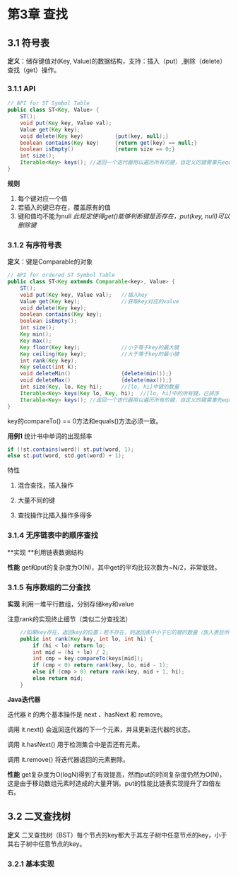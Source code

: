 # 第3章 查找



## 3.1 符号表

**定义**：储存键值对(Key, Value)的数据结构，支持：插入（put）,删除（delete） 查找（get）操作。

### 3.1.1 API

```java
// API for ST Symbol Table 
public class ST<Key, Value> {
    ST();
    void put(Key key, Value val);
    Value get(Key key);
    void delete(Key key)          {put(key, null);}
    boolean contains(Key key)     {return get(key) == null;}
    boolean isEmpty()             {return size == 0;}
    int size();
    Iterable<Key> keys(); //返回一个迭代器用以遍历所有的键，自定义的键需事先equals()
}
```

**规则** 

1. 每个键对应一个值
2. 若插入的键已存在，覆盖原有的值
3. 键和值均不能为null *此规定使得get()能够判断键是否存在，put(key, null)可以删除键*



### 3.1.2 有序符号表

**定义**：键是Comparable的对象

```java
// API for ordered ST Symbol Table 
public class ST<Key extends Comparable<key>, Value> {
    ST();
    void put(Key key, Value val);	//插入key
    Value get(Key key);				//获取key对应的value
    void delete(Key key);
    boolean contains(Key key);
    boolean isEmpty(); 
    int size();
    Key min();
    Key max();
    Key floor(Key key);				//小于等于key的最大键
    Key ceiling(Key key);			//大于等于key的最小键
    int rank(Key key);
    Key select(int k);
    void deleteMin()				{delete(min());}
    void deleteMax()				{delete(max());}
    int size(Key, lo, Key hi);		//[lo, hi]中键的数量
    Iterable<Key> keys(Key lo, Key, hi);  //[lo, hi]中的所有键，已排序
    Iterable<Key> keys(); //返回一个迭代器用以遍历所有的键，自定义的键需事先equals()
}
```

key的compareTo() == 0方法和equals()方法必须一致。

**用例1** 统计书中单词的出现频率 

```java
if (!st.contains(word)) st.put(word, 1);
else st.put(word, std.get(word) + 1);
```

特性

1. 混合查找，插入操作

2. 大量不同的键

3. 查找操作比插入操作多得多

   

### 3.1.4 无序链表中的顺序查找

**实现 **利用链表数据结构

**性能** get和put的复杂度为O(N)，其中get的平均比较次数为~N/2，非常低效。



### 3.1.5 有序数组的二分查找

**实现** 利用一堆平行数组，分别存储key和value

注意rank的实现终止细节（类似二分查找法）

```java
    //如果key存在，返回key的位置；若不存在，则返回表中小于它的键的数量（放入表后所在位置）
    public int rank(Key key, int lo, int hi) {
        if (hi < lo) return lo;
        int mid = (hi + lo) / 2;
        int cmp = key.compareTo(keys[mid]);
        if (cmp < 0) return rank(key, lo, mid - 1);
        else if (cmp > 0) return rank(key, mid + 1, hi);
        else return mid;
    }
```

**Java迭代器**

迭代器 it 的两个基本操作是 next 、hasNext 和 remove。

调用 it.next() 会返回迭代器的下一个元素，并且更新迭代器的状态。

调用 it.hasNext() 用于检测集合中是否还有元素。

调用 it.remove() 将迭代器返回的元素删除。

**性能** get复杂度为O(logN)得到了有效提高，然而put的时间复杂度仍然为O(N)，这是由于移动数组元素时造成的大量开销。put的性能比链表实现提升了四倍左右。



## 3.2 二叉查找树

**定义** 二叉查找树（BST）每个节点的key都大于其左子树中任意节点的key，小于其右子树中任意节点的key。

### 3.2.1 基本实现

